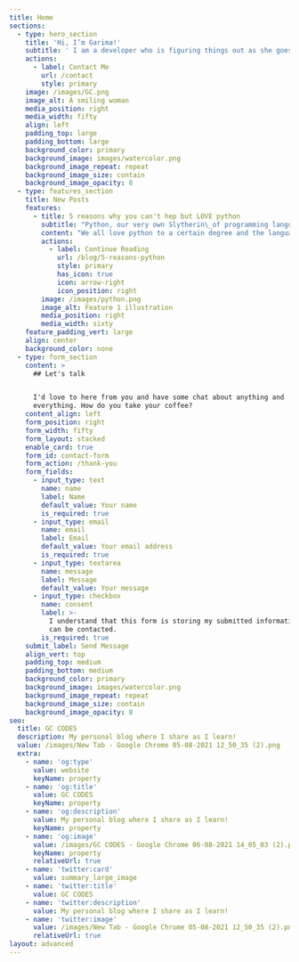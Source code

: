 ```yaml
---
title: Home
sections:
  - type: hero_section
    title: 'Hi, I’m Garima!'
    subtitle: ' I am a developer who is figuring things out as she goes! You can contact me for front end website designing and python projects. I''ll help you in anyway I can!'
    actions:
      - label: Contact Me
        url: /contact
        style: primary
    image: /images/GC.png
    image_alt: A smiling woman
    media_position: right
    media_width: fifty
    align: left
    padding_top: large
    padding_bottom: large
    background_color: primary
    background_image: images/watercolor.png
    background_image_repeat: repeat
    background_image_size: contain
    background_image_opacity: 8
  - type: features_section
    title: New Posts
    features:
      - title: 5 reasons why you can't hep but LOVE python
        subtitle: "Python, our very own Slytherin\_of programming languages."
        content: "We all love python to a certain degree and the language doesn't\_let us down either. It's simplicity is flawless and shortness of the codes garners everyone's attention towards it like *\"Hey, look at that!\"*, am I right? But what makes it so great? Lets talk about it in detail.\n"
        actions:
          - label: Continue Reading
            url: /blog/5-reasons-python
            style: primary
            has_icon: true
            icon: arrow-right
            icon_position: right
        image: /images/python.png
        image_alt: Feature 1 illustration
        media_position: right
        media_width: sixty
    feature_padding_vert: large
    align: center
    background_color: none
  - type: form_section
    content: >
      ## Let's talk


      I'd love to here from you and have some chat about anything and
      everything. How do you take your coffee?
    content_align: left
    form_position: right
    form_width: fifty
    form_layout: stacked
    enable_card: true
    form_id: contact-form
    form_action: /thank-you
    form_fields:
      - input_type: text
        name: name
        label: Name
        default_value: Your name
        is_required: true
      - input_type: email
        name: email
        label: Email
        default_value: Your email address
        is_required: true
      - input_type: textarea
        name: message
        label: Message
        default_value: Your message
      - input_type: checkbox
        name: consent
        label: >-
          I understand that this form is storing my submitted information so I
          can be contacted.
        is_required: true
    submit_label: Send Message
    align_vert: top
    padding_top: medium
    padding_bottom: medium
    background_color: primary
    background_image: images/watercolor.png
    background_image_repeat: repeat
    background_image_size: contain
    background_image_opacity: 8
seo:
  title: GC CODES
  description: My personal blog where I share as I learn!
  value: /images/New Tab - Google Chrome 05-08-2021 12_50_35 (2).png
  extra:
    - name: 'og:type'
      value: website
      keyName: property
    - name: 'og:title'
      value: GC CODES
      keyName: property
    - name: 'og:description'
      value: My personal blog where I share as I learn!
      keyName: property
    - name: 'og:image'
      value: /images/GC CODES - Google Chrome 06-08-2021 14_05_03 (2).png
      keyName: property
      relativeUrl: true
    - name: 'twitter:card'
      value: summary_large_image
    - name: 'twitter:title'
      value: GC CODES
    - name: 'twitter:description'
      value: My personal blog where I share as I learn!
    - name: 'twitter:image'
      value: /images/New Tab - Google Chrome 05-08-2021 12_50_35 (2).png
      relativeUrl: true
layout: advanced
---
```

